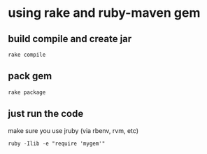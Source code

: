 # using rake and ruby-maven gem

## build compile and create jar

```
rake compile
```

## pack gem

```
rake package
```

## just run the code

make sure you use jruby (via rbenv, rvm, etc)
```
ruby -Ilib -e "require 'mygem'"
```